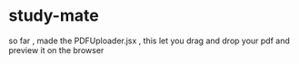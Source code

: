 # study-mate
so far , made the PDFUploader.jsx , this let you drag and drop your pdf and preview it on the browser 
